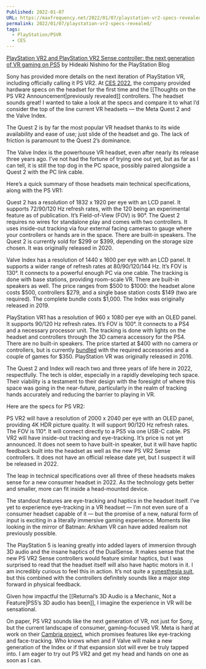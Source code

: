 ```yaml
---
Published: 2022-01-07
URL: https://maxfrequency.net/2022/01/07/playstation-vr2-specs-revealed/
permalink: 2022/01/07/playstation-vr2-specs-revealed/
tags:
  - PlayStation/PSVR
  - CES
---
```

[PlayStation VR2 and PlayStation VR2 Sense controller: the next generation of VR gaming on PS5](https://blog.playstation.com/2022/01/04/playstation-vr2-and-playstation-vr2-sense-controller-the-next-generation-of-vr-gaming-on-ps5/) by Hideaki Nishino for the PlayStation Blog

Sony has provided more details on the next iteration of PlayStation VR, including officially calling it PS VR2. At [CES 2022](https://blog.playstation.com/2022/01/04/playstation-vr2-and-playstation-vr2-sense-controller-the-next-generation-of-vr-gaming-on-ps5/), the company provided hardware specs on the headset for the first time and the [[Thoughts on the PS VR2 Announcement|previously revealed]] controllers. The headset sounds great! I wanted to take a look at the specs and compare it to what I’d consider the top of the line current VR headsets — the Meta Quest 2 and the Valve Index. 

The Quest 2 is by far the most popular VR headset thanks to its wide availability and ease of use; just slide of the headset and go. The lack of friction is paramount to the Quest 2’s dominance.

The Valve Index is the powerhouse VR headset, even after nearly its release three years ago. I’ve not had the fortune of trying one out yet, but as far as I can tell, it is still the top dog in the PC space, possibly paired alongside a Quest 2 with the PC link cable.

Here’s a quick summary of those headsets main technical specifications, along with the PS VR1:

Quest 2 has a resolution of 1832 x 1920 per eye with an LCD panel. It supports 72/90/120 Hz refresh rates, with the 120 being an experimental feature as of publication. It’s Field-of-View (FOV) is 90°. The Quest 2 requires no wires for standalone play and comes with two controllers. It uses inside-out tracking via four external facing cameras to gauge where your controllers or hands are in the space. There are built-in speakers. The Quest 2 is currently sold for $299 or $399, depending on the storage size chosen. It was originally released in 2020.

Valve Index has a resolution of 1440 x 1600 per eye with an LCD panel. It supports a wider range of refresh rates at 80/90/120/144 Hz. It’s FOV is 130°. It connects to a powerful enough PC via one cable. The tracking is done with base stations, providing room-scale VR. There are built-in speakers as well. The price ranges from $500 to $1000: the headset alone costs $500, controllers $279, and a single base station costs $149 (two are required). The complete bundle costs $1,000. The Index was originally released in 2019.

PlayStation VR1 has a resolution of 960 x 1080 per eye with an OLED panel. It supports 90/120 Hz refresh rates. It’s FOV is 100°. It connects to a PS4 and a necessary processor unit. The tracking is done with lights on the headset and controllers through the 3D camera accessory for the PS4. There are no built-in speakers. The price started at $400 with no camera or controllers, but is currently [bundled](https://www.playstation.com/en-us/ps-vr/bundles/) with the required accessories and a couple of games for $350. PlayStation VR was originally released in 2016.

The Quest 2 and Index will reach two and three years of life here in 2022, respectfully. The tech is older, especially in a rapidly developing tech space. Their viability is a testament to their design with the foresight of where this space was going in the near-future, particularly in the realm of tracking hands accurately and reducing the barrier to playing in VR.

Here are the specs for PS VR2:

PS VR2 will have a resolution of 2000 x 2040 per eye with an OLED panel, providing 4K HDR picture quality. It will support 90/120 Hz refresh rates. The FOV is 110°. It will connect directly to a PS5 via one USB-C cable. PS VR2 will have inside-out tracking and eye-tracking. It’s price is not yet announced. It does not seem to have built-in speaker, but it will have haptic feedback built into the headset as well as the new PS VR2 Sense controllers. It does not have an official release date yet, but I suspect it will be released in 2022.

The leap in technical specifications over all three of these headsets makes sense for a new consumer headset in 2022. As the technology gets better and smaller, more can fit inside a head-mounted device. 

The standout features are eye-tracking and haptics in the headset itself. I’ve yet to experience eye-tracking in a VR headset — I’m not even sure of a consumer headset capable of it — but the promise of a new, natural form of input is exciting in a literally immersive gaming experience. Moments like looking in the mirror of Batman: Arkham VR can have added realism not previously possible.

The PlayStation 5 is leaning greatly into added layers of immersion through 3D audio and the insane haptics of the DualSense. It makes sense that the new PS VR2 Sense controllers would feature similar haptics, but I was surprised to read that the headset itself will also have haptic motors in it. I am incredibly curious to feel this in action. It’s not quite a [synesthesia suit](https://rezinfinite.com/synesthesia-suit/), but this combined with the controllers definitely sounds like a major step forward in physical feedback.

Given how impactful the [[Returnal’s 3D Audio is a Mechanic, Not a Feature|PS5’s 3D audio has been]], I imagine the experience in VR will be sensational.

On paper, PS VR2 sounds like the next generation of VR, not just for Sony, but the current landscape of consumer, gaming-focused VR. Meta is hard at work on their [Cambria project](https://techcrunch.com/2021/10/28/project-cambria-is-a-high-end-vr-headset-designed-for-facebooks-metaverse/?guccounter=1&guce_referrer=aHR0cHM6Ly93d3cuZ29vZ2xlLmNvbS8&guce_referrer_sig=AQAAALy1OUn_FaC-KiT0ezB8f0d5zD_W3P1UcCzWVYbtToOrHGHUhr7ZBQzJthakgmUgAzHh66RfrEmxqL3KbyfFBHliCxidOcivnsV8r6oQqfF6-S-jjgsZDIz_twwu8KTw0vINiuzwpawqMHLVXP6WyHAw25ECqNp5fEJHQMRyIOy7), which promises features like eye-tracking and face-tracking. Who knows when and if Valve will make a new generation of the Index or if that expansion slot will ever be truly tapped into. I am eager to try out PS VR2 and get my head and hands on one as soon as I can.